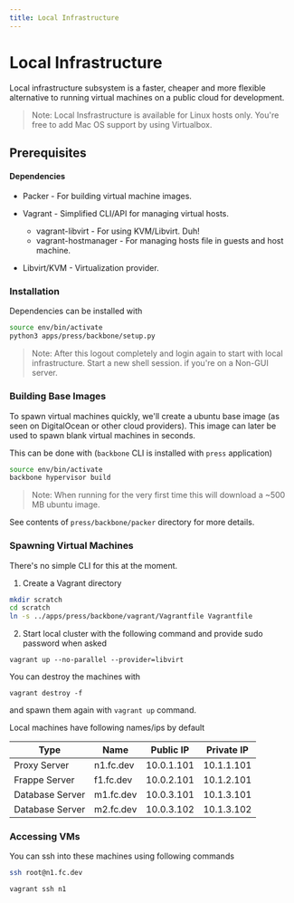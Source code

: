 ```yaml
---
title: Local Infrastructure
---
```


# Local Infrastructure

Local infrastructure subsystem is a faster, cheaper and more flexible alternative to running virtual machines on a public cloud for development.

> Note: Local Insfrastructure is available for Linux hosts only. You're free to add Mac OS support by using Virtualbox.

## Prerequisites

#### Dependencies

- Packer - For building virtual machine images.
- Vagrant - Simplified CLI/API for managing virtual hosts.

  - vagrant-libvirt - For using KVM/Libvirt. Duh!
  - vagrant-hostmanager - For managing hosts file in guests and host machine.

- Libvirt/KVM - Virtualization provider.

### Installation

Dependencies can be installed with

```bash
source env/bin/activate
python3 apps/press/backbone/setup.py
```

> Note: After this logout completely and login again to start with local infrastructure. Start a new shell session. if you're on a Non-GUI server.

### Building Base Images

To spawn virtual machines quickly, we'll create a ubuntu base image (as seen on DigitalOcean or other cloud providers). This image can later be used to spawn blank virtual machines in seconds.

This can be done with (`backbone` CLI is installed with `press` application)

```bash
source env/bin/activate
backbone hypervisor build
```

> Note: When running for the very first time this will download a ~500 MB ubuntu image.

See contents of `press/backbone/packer` directory for more details.

### Spawning Virtual Machines

There's no simple CLI for this at the moment.

1. Create a Vagrant directory

```bash
mkdir scratch
cd scratch
ln -s ../apps/press/backbone/vagrant/Vagrantfile Vagrantfile
```

2. Start local cluster with the following command and provide sudo password when asked

```
vagrant up --no-parallel --provider=libvirt
```

You can destroy the machines with

```
vagrant destroy -f
```

and spawn them again with `vagrant up` command.

Local machines have following names/ips by default

| Type            | Name      | Public IP  | Private IP |
| --------------- | --------- | ---------- | ---------- |
| Proxy Server    | n1.fc.dev | 10.0.1.101 | 10.1.1.101 |
| Frappe Server   | f1.fc.dev | 10.0.2.101 | 10.1.2.101 |
| Database Server | m1.fc.dev | 10.0.3.101 | 10.1.3.101 |
| Database Server | m2.fc.dev | 10.0.3.102 | 10.1.3.102 |

### Accessing VMs

You can ssh into these machines using following commands

```bash
ssh root@n1.fc.dev
```

```bash
vagrant ssh n1
```
